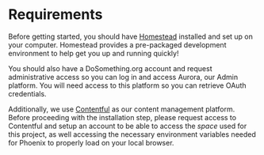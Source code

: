 # Requirements

Before getting started, you should have [Homestead](https://github.com/DoSomething/communal-docs/tree/master/Homestead) installed and set up on your computer. Homestead provides a pre-packaged development environment to help get you up and running quickly!

You should also have a DoSomething.org account and request administrative access so you can log in and access Aurora, our Admin platform. You will need access to this platform so you can retrieve OAuth credentials.

Additionally, we use [Contentful](https://www.contentful.com/) as our content management platform. Before proceeding with the installation step, please request access to Contentful and setup an account to be able to access the _space_ used for this project, as well accessing the necessary environment variables needed for Phoenix to properly load on your local browser.
